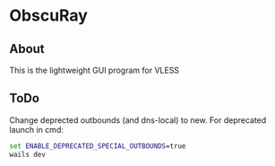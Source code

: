 # ObscuRay

## About

This is the lightweight GUI program for VLESS

## ToDo

Change deprected outbounds (and dns-local) to new.
For deprecated launch in cmd:
```cmd
set ENABLE_DEPRECATED_SPECIAL_OUTBOUNDS=true
wails dev
```
